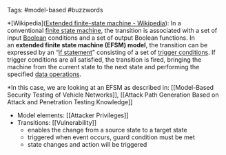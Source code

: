 Tags: #model-based #buzzwords


*[Wikipedia]([Extended finite-state machine - Wikipedia](https://en.wikipedia.org/wiki/Extended_finite-state_machine)): In a conventional [finite state machine](https://en.wikipedia.org/wiki/Finite_state_machine "Finite state machine"), the transition is associated with a set of input [Boolean](https://en.wikipedia.org/wiki/Boolean_logic "Boolean logic") conditions and a set of output Boolean functions. In an **extended finite state machine (EFSM) model**, the transition can be expressed by an “[if statement](https://en.wikipedia.org/wiki/If_statement)” consisting of a set of [trigger conditions](https://en.wikipedia.org/w/index.php?title=Trigger_condition&action=edit&redlink=1 "Trigger condition (page does not exist)"). If trigger conditions are all satisfied, the transition is fired, bringing the machine from the current state to the next state and performing the specified [data operations](https://en.wikipedia.org/w/index.php?title=Data_operation&action=edit&redlink=1 "Data operation (page does not exist)"). 


*In this case, we are looking at an EFSM as described in: [[Model-Based Security Testing of Vehicle Networks]], [[Attack Path Generation Based on Attack and Penetration Testing Knowledge]]

- Model elements: [[Attacker Privileges]]
- Transitions: [[Vulnerability]]
	- enables the change from a source state to a target state
	- triggered when event occurs, guard condition must be met
	- state changes and action will be triggered


